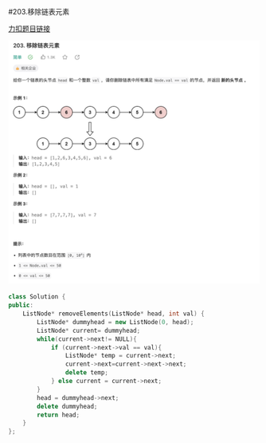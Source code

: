 #203.移除链表元素

[力扣题目链接](https://leetcode.cn/problems/remove-linked-list-elements/description/)

![203移除列表元素.png](../images/203移除列表元素.png)

```cpp
class Solution {
public:
    ListNode* removeElements(ListNode* head, int val) {
        ListNode* dummyhead = new ListNode(0, head);
        ListNode* current= dummyhead;
        while(current->next!= NULL){
            if (current->next->val == val){
                ListNode* temp = current->next;
                current->next=current->next->next;
                delete temp;
            } else current = current->next;
        }
        head = dummyhead->next;
        delete dummyhead;
        return head;
    }
};
```